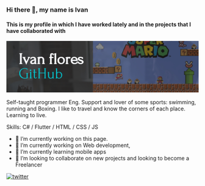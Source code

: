 ### Hi there 👋, my name is Ivan 
#### This is my profile in which I have worked lately and in the projects that I have collaborated with

![me](https://github.com/ivanatorresf/ivanatorresf/blob/a5484f22fa305ac87adbfd2345f3441b074d299e/Modern-Presentation.png)


Self-taught programmer Eng. Support and lover of some sports: swimming, running and Boxing. I like to travel and know the corners of each place. Learning to live.

Skills: C# / Flutter / HTML / CSS / JS

- 🔭 I’m currently working on this page. 
- 🔭 I’m currently working on Web development, 
- 🌱 I’m currently learning mobile apps 
- 👯 I’m looking to collaborate on new projects and looking to become a Freelancer  


[<img src='https://cdn.jsdelivr.net/npm/simple-icons@3.0.1/icons/twitter.svg' alt='twitter' height='40'>](https://twitter.com/https://twitter.com/adriantorres71)  

